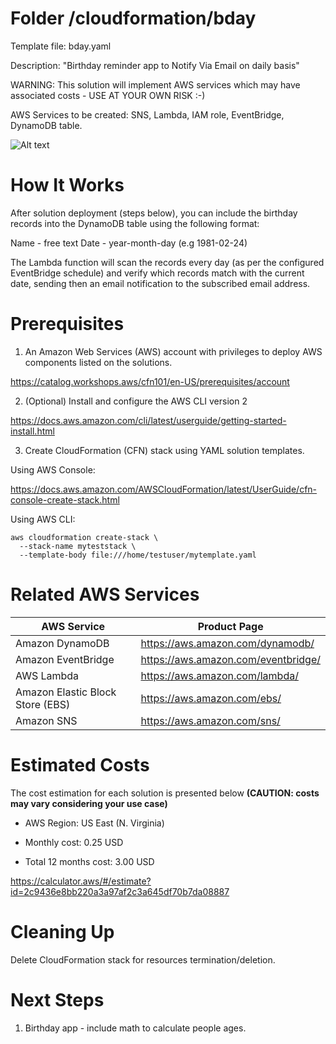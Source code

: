 # Folder /cloudformation/bday

Template file: bday.yaml

Description: "Birthday reminder app to Notify Via Email on daily basis"

WARNING: This solution will implement AWS services which may have associated costs - USE AT YOUR OWN RISK :-)

AWS Services to be created: SNS, Lambda, IAM role, EventBridge, DynamoDB table.

![Alt text](awscode/tree/main/diagrams/diagrams/bday.png?raw=true "Diagram Image")

# How It Works

After solution deployment (steps below), you can include the birthday records into the DynamoDB table using the following format:

Name - free text
Date - year-month-day (e.g 1981-02-24)

The Lambda function will scan the records every day (as per the configured EventBridge schedule) and verify which records match with the current date, sending then an email notification to the subscribed email address.

# Prerequisites

1) An Amazon Web Services (AWS) account with privileges to deploy AWS components listed on the solutions.

https://catalog.workshops.aws/cfn101/en-US/prerequisites/account

2) (Optional) Install and configure the AWS CLI version 2 

https://docs.aws.amazon.com/cli/latest/userguide/getting-started-install.html

3) Create CloudFormation (CFN) stack using YAML solution templates.

Using AWS Console:

https://docs.aws.amazon.com/AWSCloudFormation/latest/UserGuide/cfn-console-create-stack.html


Using AWS CLI:

```
aws cloudformation create-stack \
  --stack-name myteststack \
  --template-body file:///home/testuser/mytemplate.yaml
```

# Related AWS Services

| AWS Service  | Product Page |
| ------------- | ------------- |
| Amazon DynamoDB | https://aws.amazon.com/dynamodb/  |
| Amazon EventBridge  | https://aws.amazon.com/eventbridge/ |
| AWS Lambda | https://aws.amazon.com/lambda/ |
| Amazon Elastic Block Store (EBS)  | https://aws.amazon.com/ebs/ |
| Amazon SNS | https://aws.amazon.com/sns/|


# Estimated Costs

The cost estimation for each solution is presented below **(CAUTION: costs may vary considering your use case)**

- AWS Region: US East (N. Virginia)

- Monthly cost: 0.25 USD

- Total 12 months cost: 3.00 USD


https://calculator.aws/#/estimate?id=2c9436e8bb220a3a97af2c3a645df70b7da08887

# Cleaning Up

Delete CloudFormation stack for resources termination/deletion.

# Next Steps

1) Birthday app - include math to calculate people ages.
